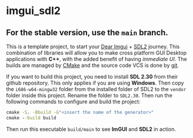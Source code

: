 # imgui_sdl2

## For the stable version, use the `main` branch.

This is a template project, to start your [Dear Imgui](https://github.com/ocornut/imgui) + [SDL2](https://www.libsdl.org/) journey. This combination of libraries
will allow you to make cross platform GUI Desktop applications with **C++**, with the added benefit of having *immediate UI*. The builds are managed by [CMake](https://cmake.org/) and the source code VCS is done by [git](https://git-scm.com/).

If you want to build this project, you need to install **SDL 2.30** from their github repository. This only applies if you are using **Windows**. Then copy
the `i686-w64-mingw32` folder from the installed folder of SDL2 to the `vendor` folder inside this project.
Rename the folder to `SDL2.30`. Then run the following commands to configure and build the project:

```cmd
cmake -S. -Bbuild -G"<insert the name of the generator>"
cmake --build build
```

Then run this executable `build/main` to see **ImGUI** and **SDL2** in action.
